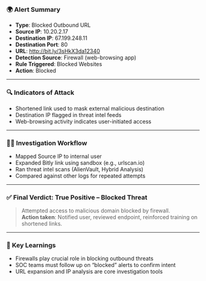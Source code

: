 ### 🌍 Alert Summary
- **Type**: Blocked Outbound URL  
- **Source IP**: 10.20.2.17  
- **Destination IP**: 67.199.248.11  
- **Destination Port**: 80  
- **URL**: http://bit.ly/3sHkX3da12340  
- **Detection Source**: Firewall (web-browsing app)  
- **Rule Triggered**: Blocked Websites  
- **Action**: Blocked

---

### 🔍 Indicators of Attack
- Shortened link used to mask external malicious destination  
- Destination IP flagged in threat intel feeds  
- Web-browsing activity indicates user-initiated access

---

### 🧑‍💻 Investigation Workflow
- Mapped Source IP to internal user  
- Expanded Bitly link using sandbox (e.g., urlscan.io)  
- Ran threat intel scans (AlienVault, Hybrid Analysis)  
- Compared against other logs for repeated attempts

---

### ✅ Final Verdict: True Positive – Blocked Threat
> Attempted access to malicious domain blocked by firewall.  
> **Action taken**: Notified user, reviewed endpoint, reinforced training on shortened links.

---

### 📘 Key Learnings
- Firewalls play crucial role in blocking outbound threats  
- SOC teams must follow up on “blocked” alerts to confirm intent  
- URL expansion and IP analysis are core investigation tools
